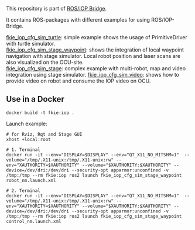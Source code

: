 This repository is part of [ROS/IOP Bridge](https://github.com/fkie/iop_core).

It contains ROS-packages with different examples for using ROS/IOP-Bridge.

[fkie_iop_cfg_sim_turtle](https://github.com/fkie/iop_examples/tree/foxy-devel/fkie_iop_cfg_sim_turtle): simple example shows the usage of PrimitiveDriver with turtle simulator.  
[fkie_iop_cfg_sim_stage_waypoint](https://github.com/fkie/iop_examples/tree/foxy-devel/fkie_iop_cfg_sim_stage_waypoint):  shows the integration of local waypoint navigation with stage simulator. Local robot position and  laser scans are also visualized on the OCU-site.  
[fkie_iop_cfg_sim_stage](https://github.com/fkie/iop_examples/tree/foxy-devel/fkie_iop_cfg_sim_stage): complex example with multi-robot, map and video integration using stage simulator.
[fkie_iop_cfg_sim_video](https://github.com/fkie/iop_examples/tree/foxy-devel/fkie_iop_cfg_sim_video): shows how to provide video on robot and consume the IOP video on OCU.



## Use in a Docker

    docker build -t fkie:iop .


Launch example:

    # for Rviz, Rqt and Stage GUI
    xhost +local:root

    # 1. Terminal
    docker run -it --env="DISPLAY=$DISPLAY" --env="QT_X11_NO_MITSHM=1"  --volume="/tmp/.X11-unix:/tmp/.X11-unix:rw" --env="XAUTHORITY=$XAUTHORITY" --volume="$XAUTHORITY:$XAUTHORITY" --device=/dev/dri:/dev/dri --security-opt apparmor:unconfined -v /tmp:/tmp --rm fkie:iop ros2 launch fkie_iop_cfg_sim_stage_waypoint robot_nm.launch.xml

    # 2. Terminal
    docker run -it --env="DISPLAY=$DISPLAY" --env="QT_X11_NO_MITSHM=1"  --volume="/tmp/.X11-unix:/tmp/.X11-unix:rw" --env="XAUTHORITY=$XAUTHORITY" --volume="$XAUTHORITY:$XAUTHORITY" --device=/dev/dri:/dev/dri --security-opt apparmor:unconfined -v /tmp:/tmp --rm fkie:iop ros2 launch fkie_iop_cfg_sim_stage_waypoint control_nm.launch.xml




